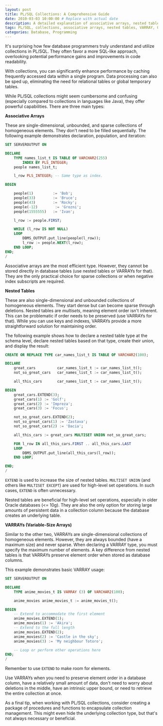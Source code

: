 ```yaml
---
layout: post
title: PL/SQL Collections: A Comprehensive Guide
date: 2010-03-03 10:00:00 # Replace with actual date
description: A detailed explanation of associative arrays, nested tables, and VARRAYs in PL/SQL, including examples and best practices.
tags: PL/SQL, collections, associative arrays, nested tables, VARRAY, Oracle
categories: Database, Programming
---
```


It's surprising how few database programmers truly understand and utilize collections in PL/SQL.  They often favor a more SQL-like approach, overlooking potential performance gains and improvements in code readability.

With collections, you can significantly enhance performance by caching frequently accessed data within a single program.  Data processing can also be sped up, eliminating the need for relational tables or global temporary tables.

While PL/SQL collections might seem cumbersome and confusing (especially compared to collections in languages like Java), they offer powerful capabilities.  There are three main types:

**Associative Arrays**

These are single-dimensional, unbounded, and sparse collections of homogeneous elements.  They don't need to be filled sequentially.  The following example demonstrates declaration, population, and iteration:

```sql
SET SERVEROUTPUT ON

DECLARE
    TYPE names_list_t IS TABLE OF VARCHAR2(255)
        INDEX BY PLS_INTEGER;
    people names_list_t;

    l_row PLS_INTEGER; -- Same type as index.

BEGIN

    people(1)         := 'Bob';
    people(33)        := 'Bruce';
    people(43)        := 'Rocky';
    people(-12)        := 'Grozni';
    people(1555555)   := 'Ivan';

    l_row := people.FIRST;

    WHILE (l_row IS NOT NULL)
    LOOP
        DBMS_OUTPUT.put_line(people(l_row));
        l_row := people.NEXT(l_row);
    END LOOP;
END;
/
```

Associative arrays are the most efficient type. However, they cannot be stored directly in database tables (use nested tables or VARRAYs for that).  They are the only practical choice for sparse collections or when negative index subscripts are required.


**Nested Tables**

These are also single-dimensional and unbounded collections of homogeneous elements.  They start dense but can become sparse through deletions.  Nested tables are *multisets*, meaning element order isn't inherent. This can be problematic if order needs to be preserved (use VARRAYs for that). While you can use keys and indexes, VARRAYs provide a more straightforward solution for maintaining order.

The following example shows how to declare a nested table type at the schema level, declare nested tables based on that type, create their union, and display the result:

```sql
CREATE OR REPLACE TYPE car_names_list_t IS TABLE OF VARCHAR2(100);

DECLARE
    great_cars          car_names_list_t := car_names_list_t();
    not_so_great_cars   car_names_list_t := car_names_list_t();

    all_this_cars       car_names_list_t := car_names_list_t();

BEGIN
    great_cars.EXTEND(3);
    great_cars(1) := 'Golf';
    great_cars(2) := 'Impreza';
    great_cars(3) := 'Focus';

    not_so_great_cars.EXTEND(2);
    not_so_great_cars(1) := 'Zastava';
    not_so_great_cars(2) := 'Dacia';

    all_this_cars := great_cars MULTISET UNION not_so_great_cars;

    FOR l_row IN all_this_cars.FIRST .. all_this_cars.LAST
    LOOP
        DBMS_OUTPUT.put_line(all_this_cars(l_row));
    END LOOP;

END;
/
```

`EXTEND` is used to increase the size of nested tables.  `MULTISET UNION` (and others like `MULTISET EXCEPT`) are used for high-level set operations.  In such cases, `EXTEND` is often unnecessary.

Nested tables are beneficial for high-level set operations, especially in older Oracle databases (<= 10g). They are also the only option for storing large amounts of persistent data in a collection column because the database creates an underlying table.


**VARRAYs (Variable-Size Arrays)**

Similar to the other two, VARRAYs are single-dimensional collections of homogeneous elements. However, they are always bounded (have a maximum size) and never sparse.  When declaring a VARRAY type, you must specify the maximum number of elements.  A key difference from nested tables is that VARRAYs preserve element order when stored as database columns.

This example demonstrates basic VARRAY usage:

```sql
SET SERVEROUTPUT ON

DECLARE
    TYPE anime_movies_t IS VARRAY (3) OF VARCHAR2(100);

    anime_movies anime_movies_t := anime_movies_t();

BEGIN
    -- Extend to accommodate the first element
    anime_movies.EXTEND(1);
    anime_movies(1) := 'Akira';
    -- Extend to the full length
    anime_movies.EXTEND(2);
    anime_movies(2) := 'Castle in the sky';
    anime_movies(3) := 'My neighbour Totoro';

    -- Loop or perform other operations here
END;
/
```

Remember to use `EXTEND` to make room for elements.

Use VARRAYs when you need to preserve element order in a database column, have a relatively small amount of data, don't need to worry about deletions in the middle, have an intrinsic upper bound, or need to retrieve the entire collection at once.

As a final tip, when working with PL/SQL collections, consider creating a package of procedures and functions to encapsulate collection management.  This might even hide the underlying collection type, but that's not always necessary or beneficial.
